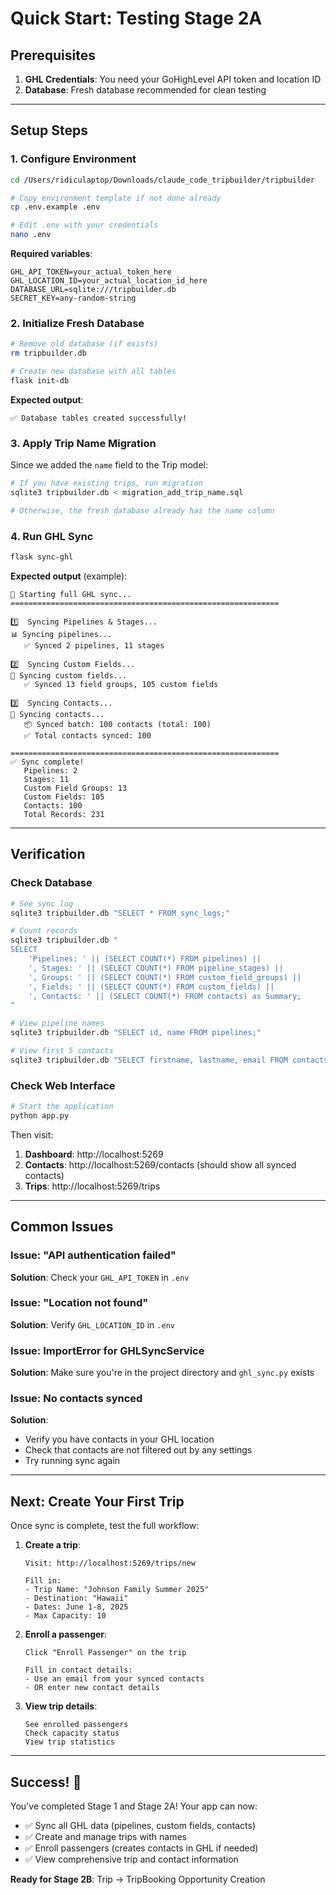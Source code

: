 # Quick Start: Testing Stage 2A

## Prerequisites

1. **GHL Credentials**: You need your GoHighLevel API token and location ID
2. **Database**: Fresh database recommended for clean testing

---

## Setup Steps

### 1. Configure Environment
```bash
cd /Users/ridiculaptop/Downloads/claude_code_tripbuilder/tripbuilder

# Copy environment template if not done already
cp .env.example .env

# Edit .env with your credentials
nano .env
```

**Required variables**:
```env
GHL_API_TOKEN=your_actual_token_here
GHL_LOCATION_ID=your_actual_location_id_here
DATABASE_URL=sqlite:///tripbuilder.db
SECRET_KEY=any-random-string
```

### 2. Initialize Fresh Database
```bash
# Remove old database (if exists)
rm tripbuilder.db

# Create new database with all tables
flask init-db
```

**Expected output**:
```
✅ Database tables created successfully!
```

### 3. Apply Trip Name Migration
Since we added the `name` field to the Trip model:
```bash
# If you have existing trips, run migration
sqlite3 tripbuilder.db < migration_add_trip_name.sql

# Otherwise, the fresh database already has the name column
```

### 4. Run GHL Sync
```bash
flask sync-ghl
```

**Expected output** (example):
```
🔄 Starting full GHL sync...
============================================================

1️⃣  Syncing Pipelines & Stages...
📊 Syncing pipelines...
   ✅ Synced 2 pipelines, 11 stages

2️⃣  Syncing Custom Fields...
🔧 Syncing custom fields...
   ✅ Synced 13 field groups, 105 custom fields

3️⃣  Syncing Contacts...
👥 Syncing contacts...
   📦 Synced batch: 100 contacts (total: 100)
   ✅ Total contacts synced: 100

============================================================
✅ Sync complete!
   Pipelines: 2
   Stages: 11
   Custom Field Groups: 13
   Custom Fields: 105
   Contacts: 100
   Total Records: 231
```

---

## Verification

### Check Database
```bash
# See sync log
sqlite3 tripbuilder.db "SELECT * FROM sync_logs;"

# Count records
sqlite3 tripbuilder.db "
SELECT 
    'Pipelines: ' || (SELECT COUNT(*) FROM pipelines) ||
    ', Stages: ' || (SELECT COUNT(*) FROM pipeline_stages) ||
    ', Groups: ' || (SELECT COUNT(*) FROM custom_field_groups) ||
    ', Fields: ' || (SELECT COUNT(*) FROM custom_fields) ||
    ', Contacts: ' || (SELECT COUNT(*) FROM contacts) as Summary;
"

# View pipeline names
sqlite3 tripbuilder.db "SELECT id, name FROM pipelines;"

# View first 5 contacts
sqlite3 tripbuilder.db "SELECT firstname, lastname, email FROM contacts LIMIT 5;"
```

### Check Web Interface
```bash
# Start the application
python app.py
```

Then visit:
1. **Dashboard**: http://localhost:5269
2. **Contacts**: http://localhost:5269/contacts (should show all synced contacts)
3. **Trips**: http://localhost:5269/trips

---

## Common Issues

### Issue: "API authentication failed"
**Solution**: Check your `GHL_API_TOKEN` in `.env`

### Issue: "Location not found"
**Solution**: Verify `GHL_LOCATION_ID` in `.env`

### Issue: ImportError for GHLSyncService
**Solution**: Make sure you're in the project directory and `ghl_sync.py` exists

### Issue: No contacts synced
**Solution**: 
- Verify you have contacts in your GHL location
- Check that contacts are not filtered out by any settings
- Try running sync again

---

## Next: Create Your First Trip

Once sync is complete, test the full workflow:

1. **Create a trip**:
   ```
   Visit: http://localhost:5269/trips/new
   
   Fill in:
   - Trip Name: "Johnson Family Summer 2025"
   - Destination: "Hawaii"
   - Dates: June 1-8, 2025
   - Max Capacity: 10
   ```

2. **Enroll a passenger**:
   ```
   Click "Enroll Passenger" on the trip
   
   Fill in contact details:
   - Use an email from your synced contacts
   - OR enter new contact details
   ```

3. **View trip details**:
   ```
   See enrolled passengers
   Check capacity status
   View trip statistics
   ```

---

## Success! 🎉

You've completed Stage 1 and Stage 2A! Your app can now:
- ✅ Sync all GHL data (pipelines, custom fields, contacts)
- ✅ Create and manage trips with names
- ✅ Enroll passengers (creates contacts in GHL if needed)
- ✅ View comprehensive trip and contact information

**Ready for Stage 2B**: Trip → TripBooking Opportunity Creation
